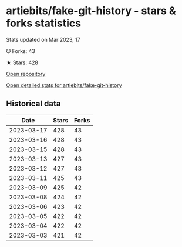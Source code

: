 # artiebits/fake-git-history - stars & forks statistics

Stats updated on Mar 2023, 17

☋ Forks: 43

★ Stars: 428

[Open repository](https://github.com/artiebits/fake-git-history)

[Open detailed stats for artiebits/fake-git-history](https://reviewgithub.com/rep/artiebits/fake-git-history)

## Historical data
| Date | Stars | Forks |
|------|-------|-------|
| 2023-03-17 | 428 | 43 | 
| 2023-03-16 | 428 | 43 | 
| 2023-03-15 | 428 | 43 | 
| 2023-03-13 | 427 | 43 | 
| 2023-03-12 | 427 | 43 | 
| 2023-03-11 | 425 | 43 | 
| 2023-03-09 | 425 | 42 | 
| 2023-03-08 | 424 | 42 | 
| 2023-03-06 | 423 | 42 | 
| 2023-03-05 | 422 | 42 | 
| 2023-03-04 | 422 | 42 | 
| 2023-03-03 | 421 | 42 | 

